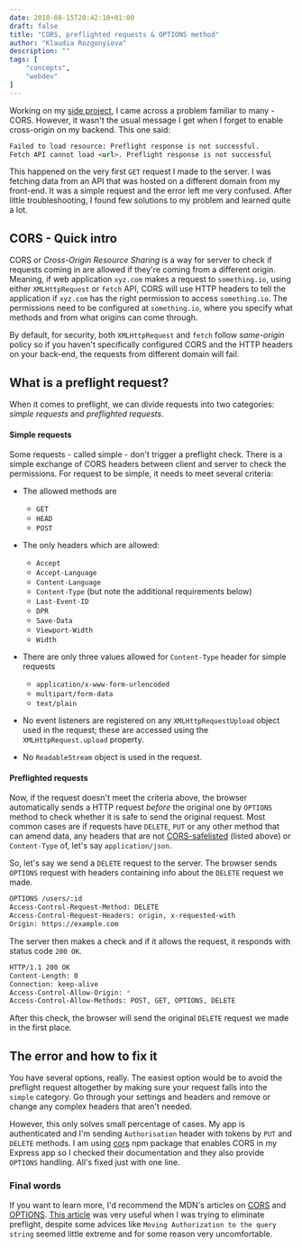 ```yaml
---
date: 2018-08-15T20:42:10+01:00
draft: false
title: "CORS, preflighted requests & OPTIONS method"
author: "Klaudia Rozgonyiova"
description: ""
tags: [
    "concepts",
    "webdev"
]
---
```


Working on my [side project](https://gotheory.fun), I came across a problem familiar to many - CORS. However, it wasn't the usual message I get when I forget to enable cross-origin on my backend. This one said:
```html
Failed to load resource: Preflight response is not successful.
Fetch API cannot load <url>. Preflight response is not successful
```

This happened on the very first `GET` request I made to the server. I was fetching data from an API that was hosted on a different domain from my front-end. It was a simple request and the error left me very confused. After little troubleshooting, I found few solutions to my problem and learned quite a lot.


## CORS - Quick intro

CORS or _Cross-Origin Resource Sharing_ is a way for server to check if requests coming in are allowed if they're coming from a different origin. Meaning, if web application `xyz.com` makes a request to `something.io`, using either `XMLHttpRequest` or `fetch` API, CORS will use HTTP headers to tell the application if `xyz.com` has the right permission to access `something.io`. The permissions need to be configured at `something.io`, where you specify what methods and from what origins can come through. 

By default, for security, both `XMLHttpRequest` and `fetch` follow _same-origin_ policy so if you haven't specifically configured CORS and the HTTP headers on your back-end, the requests from different domain will fail.

## What is a preflight request?

When it comes to preflight, we can divide requests into two categories: _simple requests_ and _preflighted requests_.

#### Simple requests 
Some requests - called simple - don't trigger a preflight check. There is a simple exchange of CORS headers between client and server to check the permissions. For request to be simple, it needs to meet several criteria:

* The allowed methods are
    * `GET`
    * `HEAD`
    * `POST`

* The only headers which are allowed:
    * `Accept`
    * `Accept-Language`
    * `Content-Language`
    * `Content-Type` (but note the additional requirements below)
    * `Last-Event-ID`
    * `DPR`
    * `Save-Data`
    * `Viewport-Width`
    * `Width`

* There are only three values allowed for `Content-Type` header for simple requests
    * `application/x-www-form-urlencoded`
    * `multipart/form-data`
    * `text/plain`

* No event listeners are registered on any `XMLHttpRequestUpload` object used in the request; these are accessed using the `XMLHttpRequest.upload` property.
* No `ReadableStream` object is used in the request.

#### Preflighted requests 
Now, if the request doesn't meet the criteria above, the browser automatically sends a HTTP request _before_ the original one by `OPTIONS` method to check whether it is safe to send the original request. Most common cases are if requests have `DELETE`, `PUT` or any other method that can amend data, any headers that are not [CORS-safelisted](https://fetch.spec.whatwg.org/#cors-safelisted-request-header) (listed above) or `Content-Type` of, let's say `application/json`. 

So, let's say we send a `DELETE` request to the server. The browser sends `OPTIONS` request with headers containing info about the `DELETE` request we made.
```bash
OPTIONS /users/:id 
Access-Control-Request-Method: DELETE 
Access-Control-Request-Headers: origin, x-requested-with
Origin: https://example.com
```
The server then makes a check and if it allows the request, it responds with status code `200 OK`.
```bash
HTTP/1.1 200 OK
Content-Length: 0
Connection: keep-alive
Access-Control-Allow-Origin: *
Access-Control-Allow-Methods: POST, GET, OPTIONS, DELETE
```
After this check, the browser will send the original `DELETE` request we made in the first place. 

## The error and how to fix it
You have several options, really. The easiest option would be to avoid the preflight request altogether by making sure your request falls into the `simple` category. Go through your settings and headers and remove or change any complex headers that aren't needed. 

However, this only solves small percentage of cases. My app is authenticated and I'm sending `Authorisation` header with tokens by `PUT` and `DELETE` methods. I am using [cors](https://www.npmjs.com/package/cors) npm package that enables CORS in my Express app so I checked their documentation and they also provide `OPTIONS` handling. All's fixed just with one line.

### Final words
If you want to learn more, I'd recommend the MDN's articles on [CORS](https://developer.mozilla.org/en-US/docs/Web/HTTP/CORS) and [OPTIONS](https://developer.mozilla.org/en-US/docs/Web/HTTP/Methods/OPTIONS). [This article](https://damon.ghost.io/killing-cors-preflight-requests-on-a-react-spa/) was very useful when I was trying to eliminate preflight, despite some advices like `Moving Authorization to the query string` seemed little extreme and for some reason very uncomfortable.